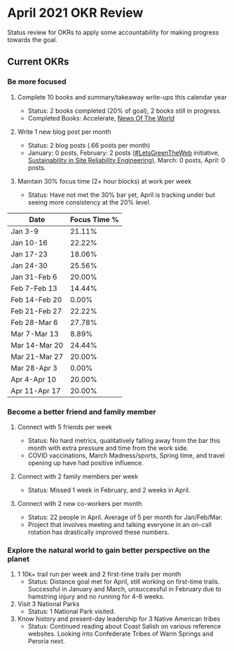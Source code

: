 # April 2021 OKR Review

Status review for OKRs to apply some accountability for making progress towards the goal.

## Current OKRs

### Be more focused
1. Complete 10 books and summary/takeaway write-ups this calendar year  
    * Status: 2 books completed (20% of goal), 2 books still in progress.  
    * Completed Books: Accelerate, [News Of The World](../books/news-of-the-world.md)

1. Write 1 new blog post per month  
    * Status: 2 blog posts (.66 posts per month)  
    * January: 0 posts, February: 2 posts ([#LetsGreenTheWeb](https://dubrie.medium.com/letsgreentheweb-together-d54e81f1bdb6) initiative, [Sustainability in Site Reliability Engineering](https://devblogs.microsoft.com/sustainable-software/sustainability-in-site-reliability-engineering-sre/)), March: 0 posts, April: 0 posts.

1. Maintain 30% focus time (2+ hour blocks) at work per week  
    * Status: Have not met the 30% bar yet, April is tracking under but seeing more consistency at the 20% level.

|Date|Focus Time %|
  |------|------| 
  | Jan 3-9 | 21.11% | 
  | Jan 10-16 | 22.22% | 
  | Jan 17-23 | 18.06% | 
  | Jan 24-30 | 25.56% |
  | Jan 31-Feb 6 | 20.00% | 
  | Feb 7-Feb 13 | 14.44% | 
  | Feb 14-Feb 20 | 0.00% |  
  | Feb 21-Feb 27 | 22.22% |  
  | Feb 28-Mar 6 | 27.78% |  
  | Mar 7-Mar 13 | 8.89% |  
  | Mar 14-Mar 20 | 24.44% |  
  | Mar 21-Mar 27 | 20.00% |
  | Mar 28-Apr 3 | 0.00% |
  | Apr 4-Apr 10 | 20.00% | 
  | Apr 11-Apr 17 | 20.00% |

### Become a better friend and family member
1. Connect with 5 friends per week  
    * Status: No hard metrics, qualitatively falling away from the bar this month with extra pressure and time from the work side.  
    * COVID vaccinations, March Madness/sports, Spring time, and travel opening up have had positive influence.   
  
1. Connect with 2 family members per week  
    * Status: Missed 1 week in February, and 2 weeks in April.  
  
1. Connect with 2 new co-workers per month  
    * Status: 22 people in April. Average of 5 per month for Jan/Feb/Mar.  
    * Project that involves meeting and talking everyone in an on-call rotation has drastically improved these numbers.  

### Explore the natural world to gain better perspective on the planet
1. 1 10k+ trail run per week and 2 first-time trails per month  
    * Status: Distance goal met for April, still working on first-time trails. Successful in January and March, unsuccessful in February due to hamstring injury and no running for 4-6 weeks.    
1. Visit 3 National Parks  
    * Status: 1 National Park visited.  
1. Know history and present-day leadership for 3 Native American tribes  
    * Status: Continued reading about Coast Salish on various reference websites. Looking into Confederate Tribes of Warm Springs and Peroria next. 

